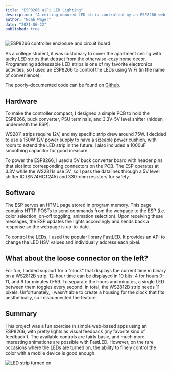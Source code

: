 ```yaml
---
title: "ESP8266 WiFi LED Lighting"
description: "A ceiling-mounted LED strip controlled by an ESP8266 web server."
author: "Noah Wager"
date: "2021-06-22"
published: true
---
```


<script>
  import { base } from "$app/paths";
</script>

![ESP8266 controller enclosure and circuit board]({base}/images/esp8266-leds/esp8266-both-1024.jpg)

As a college student, it was customary to cover the apartment ceiling with tacky LED strips that detract from the otherwise-cozy home decor. Programming addressable LED strips is one of my favorite electronics activities, so I used an ESP8266 to control the LEDs using WiFi (in the name of convenience).

The poorly-documented code can be found on [Github](https://github.com/nwager/dorm-lights).

## Hardware

To make the controller compact, I designed a simple PCB to hold the ESP8266, buck converter, PSU terminals, and 3.3V-5V level shifter (hidden underneath the ESP).

WS2811 strips require 12V, and my specific strip drew around 75W. I decided to use a 150W 12V power supply to have a sizeable power cushion, with room to extend the LED strip in the future. I also included a 1000uF smoothing capacitor for good measure.

To power the ESP8266, I used a 5V buck converter board with header pins that slot into corresponding connectors on the PCB. The ESP operates at 3.3V while the WS2811s use 5V, so I pass the datalines through a 5V level shifter IC (SN74HCT245) and 330-ohm resistors for safety.

## Software

The ESP serves an HTML page stored in program memory. This page contains HTTP POSTs to send commands from the webpage to the ESP (i.e. color selection, on-off toggling, animation selection). Upon receiving these messages, the ESP updates the lights accordingly and sends back a response so the webpage is up-to-date.

To control the LEDs, I used the popular library [FastLED](https://fastled.io/). It provides an API to change the LED HSV values and individually address each pixel.

## What about the loose connector on the left?

For fun, I added support for a "clock" that displays the current time in binary on a WS2812B strip. 12-hour time can be displayed in 10 bits: 4 for hours 0-11, and 6 for minutes 0-59. To separate the hours and minutes, a single LED between them toggles every second. In total, the WS2812B strip needs 11 pixels. Unfortunately, I wasn't able to create a housing for the clock that fits aesthetically, so I disconnected the feature.

## Summary

This project was a fun exercise in simple web-based apps using an ESP8266, with pretty lights as visual feedback (my favorite kind of feedback!). The available controls are fairly basic, and much more interesting animations are possible with FastLED. However, on the rare occasions where the LEDs are turned on, the ability to finely control the color with a mobile device is good enough.

![LED strip turned on]({base}/images/esp8266-leds/esp8266-leds-1024.jpg)
